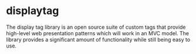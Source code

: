 # displaytag
The display tag library is an open source suite of custom tags that provide high-level web presentation patterns which will work in an MVC model. The library provides a significant amount of functionality while still being easy to use.
